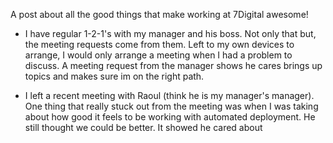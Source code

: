 A post about all the good things that make working at 7Digital awesome!

* I have regular 1-2-1's with my manager and his boss. Not only that but, the meeting requests come from them. Left to my own devices to arrange, I would only arrange a meeting when I had a problem to discuss. A meeting request from the manager shows he cares brings up topics and makes sure im on the right path. 

* I left a recent meeting with Raoul (think he is my manager's manager). One thing that really stuck out from the meeting was when I was taking about how good it feels to be working with automated deployment. He still thought we could be better. It showed he cared about